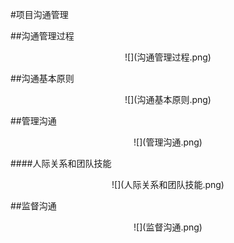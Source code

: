 #项目沟通管理

##沟通管理过程
<div align=center>
![](沟通管理过程.png)
</div>

##沟通基本原则
<div align=center>
![](沟通基本原则.png)
</div>


##管理沟通
<div align=center>
![](管理沟通.png)
</div>


####人际关系和团队技能
<div align=center>
![](人际关系和团队技能.png)
</div>

##监督沟通
<div align=center>
![](监督沟通.png)
</div>
